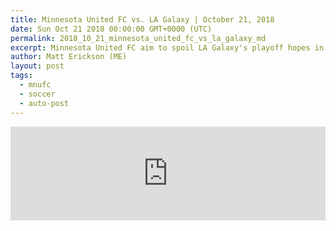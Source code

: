 ```yaml
---
title: Minnesota United FC vs. LA Galaxy | October 21, 2018
date: Sun Oct 21 2018 00:00:00 GMT+0000 (UTC)
permalink: 2018_10_21_minnesota_united_fc_vs_la_galaxy_md
excerpt: Minnesota United FC aim to spoil LA Galaxy's playoff hopes in a must-win game at TCF Bank Stadium.
author: Matt Erickson (ME)
layout: post
tags:
  - mnufc
  - soccer
  - auto-post
---
```

<div class='soccer-video-wrapper'>
    <iframe class='soccer-video' width='100%' height='auto' frameborder='0' allowfullscreen src="https://www.mnufc.com/iframe-video?brightcove_id=5851640281001&brightcove_player_id=default&brightcove_account_id=5534894110001"></iframe>
</div>